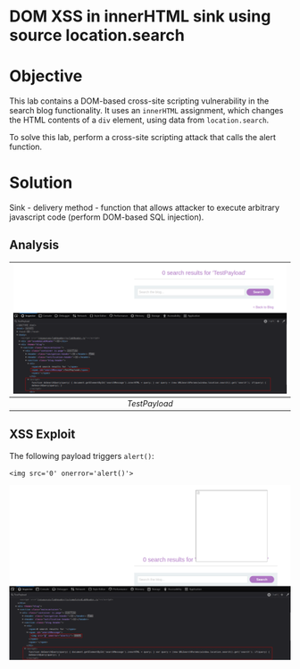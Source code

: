 # DOM XSS in innerHTML sink using source location.search
# Objective
This lab contains a DOM-based cross-site scripting vulnerability in the search blog functionality. It uses an `innerHTML` assignment, which changes the HTML contents of a `div` element, using data from `location.search`.

To solve this lab, perform a cross-site scripting attack that calls the alert function.

# Solution
Sink - delivery method - function that allows attacker to execute arbitrary javascript code (perform DOM-based SQL injection).

## Analysis
|![](Images/image-3.png)|
|:--:| 
| *TestPayload* |

## XSS Exploit
The following payload triggers `alert()`:
```
<img src='0' onerror='alert()'>
```
![](Images/image-4.png)


